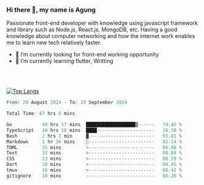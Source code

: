 ### Hi there 👋, my name is Agung
Passionate front-end developer with knowledge using javascript framework and library such as Node.js, React.js, MongoDB, etc. Having a good knowledge about computer networking and how the internet work enables me to learn new tech relatively faster.

<!--
**agungfir98/agungfir98** is a ✨ _special_ ✨ repository because its `README.md` (this file) appears on your GitHub profile.
-->

- 🔭 I’m currently looking for front-end working opportunity
- 🌱 I’m currently learning flutter, Writting
<br/>
<br/>

[![Top Langs](https://github-readme-stats.vercel.app/api/top-langs/?username=agungfir98&langs_count=5)](https://github.com/anuraghazra/github-readme-stats)

<!--START_SECTION:waka-->

```rust
From: 20 August 2024 - To: 19 September 2024

Total Time: 67 hrs 6 mins

Go           49 hrs 57 mins  ██████████████████▒------   74.45 %
TypeScript   10 hrs 56 mins  ████---------------------   16.30 %
Bash         2 hrs 1 min     ▓------------------------   03.01 %
Markdown     1 hr 26 mins    ░------------------------   02.14 %
TOML         35 mins         >------------------------   00.88 %
Text         33 mins         >------------------------   00.84 %
CSS          23 mins         >------------------------   00.59 %
Dart         18 mins         >------------------------   00.45 %
tmux         16 mins         >------------------------   00.42 %
gitignore    10 mins         -------------------------   00.26 %
```

<!--END_SECTION:waka-->

